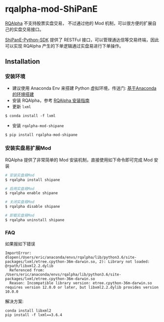 # rqalpha-mod-ShiPanE


[RQAlpha](https://github.com/ricequant/rqalpha) 不支持股票实盘交易， 不过通过他的 Mod 机制，可以很方便的扩展自己的实盘交易接口。

[ShiPanE-Python-SDK](https://github.com/sinall/ShiPanE-Python-SDK) 提供了 RESTFul 接口，可以管理通达信等交易终端，因此可以实现 RQAlpha 产生的下单逻辑通过实盘易进行下单操作。


## Installation

### 安装环境

*   建议使用 Anaconda Env 来搭建 Python 虚拟环境，传送门: [基于Anaconda的环境搭建](http://rqalpha.readthedocs.io/zh_CN/stable/intro/detail_install.html)
*   安装 RQAlpha，参考 [RQAlpha 安装指南](http://rqalpha.readthedocs.io/zh_CN/stable/intro/install.html)
*   更新 `lxml`
```
$ conda install -f lxml
```
*   安装 `rqalpha-mod-shipane`
```bash
$ pip install rqalpha-mod-shipane
```
### 安装实盘易扩展Mod

RQAlpha 提供了非常简单的 Mod 安装机制，直接使用如下命令即可完成 Mod 安装

```bash
# 安装实盘易Mod
$ rqalpha install shipane

# 启用实盘易Mod
$ rqalpha enable shipane

# 关闭实盘易Mod
$ rqalpha disable shipane

# 卸载实盘易Mod
$ rqalpha uninstall shipane
```

### FAQ

如果报如下错误

```
ImportError: dlopen(/Users/eric/anaconda/envs/rqalpha/lib/python3.6/site-packages/lxml/etree.cpython-36m-darwin.so, 2): Library not loaded: @rpath/libxml2.2.dylib
  Referenced from: /Users/eric/anaconda/envs/rqalpha/lib/python3.6/site-packages/lxml/etree.cpython-36m-darwin.so
  Reason: Incompatible library version: etree.cpython-36m-darwin.so requires version 12.0.0 or later, but libxml2.2.dylib provides version 10.0.0
```

解决方案:

```
conda install libxml2
pip install -f lxml==3.6.4
```
